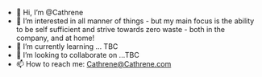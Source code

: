 - 👋 Hi, I’m @Cathrene
- 👀 I’m interested in all manner of things - but my main focus is the ability to be self sufficient and strive towards zero waste - both in the company, and at home!
- 🌱 I’m currently learning ... TBC
- 💞️ I’m looking to collaborate on ...TBC
- 📫 How to reach me: Cathrene@Cathrene.com

<!---
Cathrene/Cathrene is a ✨ special ✨ repository because its `README.md` (this file) appears on your GitHub profile.
You can click the Preview link to take a look at your changes.
--->

